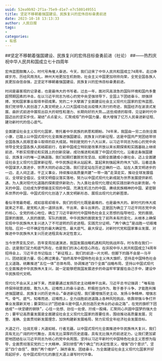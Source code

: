 ```yaml
---
uuid: 52ea9b92-2f1a-75e9-d1e7-e7c580149551
title: 坚定不移朝着强国建设、民族复兴的宏伟目标奋勇前进
date: 2023-10-18 13:13:33
author: 人民日报
tags:
- 
categories:
- 有感
---
```


##坚定不移朝着强国建设、民族复兴的宏伟目标奋勇前进（社论）
##——热烈庆祝中华人民共和国成立七十四周年

	宏伟蓝图鼓舞人心，时代号角催人奋进。今天，我们迎来了中华人民共和国成立74周年。走过峥嵘岁月、历经风雨洗礼，神州大地更加生机勃勃，社会主义中国更加欣欣向荣，全党全国各族人民更加自信自强，正坚定不移朝着强国建设、民族复兴的宏伟目标奋勇前进。
	
	时间是最客观的记录者，也是最伟大的书写者。过去一年，面对风高浪急的国际环境和国内多重超预期因素的冲击，在以习近平同志为核心的党中央坚强领导下，全国上下团结奋斗、顽强拼搏，党和国家事业取得丰硕成果。党的二十大擘画了全面建设社会主义现代化国家的宏伟蓝图，我们党领导人民创造了人类文明史上人口大国成功走出疫情大流行的奇迹，我国经济在波浪式发展、曲折式前进中展现出巨大的韧性和潜力、长期向好的大势……这些成绩的取得，见证新时代中国迈出的坚实步伐，凝结“点点星火、汇聚成炬”的中国力量，极大增强了亿万人民奋进新征程、建功新时代的信心底气。
	
	全面建设社会主义现代化国家，寄托着中华民族的夙愿和期盼。74年来，我国由一穷二白到全面小康，已踏上以中国式现代化全面推进强国建设、民族复兴的新征程，这是中国共产党团结带领全国各族人民艰苦奋斗取得的巨大成就。特别是党的十八大以来，以习近平同志为核心的党中央领导全党全国各族人民砥砺前行，在新中国成立特别是改革开放以来长期探索和实践基础上继续前进，不断实现理论和实践上的创新突破，成功推进和拓展了中国式现代化。沿着这条强国建设、民族复兴的唯一正确道路，我们如期打赢脱贫攻坚战、如期全面建成小康社会，迈上全面建设社会主义现代化国家新征程，中华民族迎来从站起来、富起来到强起来的伟大飞跃。沿着这条中国谋求人类进步、世界大同的必由之路，我们坚定站在历史正确的一边、站在人类文明进步的一边，走人间正道，干正义事业，持续推动高质量共建“一带一路”走深走实，推动全球发展倡议、全球安全倡议、全球文明倡议落实落地，努力以中国式现代化新成就为世界发展提供新机遇，为人类对现代化道路的探索提供新助力，为人类社会现代化理论和实践创新作出新贡献。今天的中国，已经成为梦想接连实现的中国、充满生机活力的中国、赓续民族精神的中国、紧密联系世界的中国，中国式现代化创造了人类文明新形态、展现出现代化的新图景。
	
	看似寻常最奇崛，成如容易却艰辛。我们的现代化既是最难的，也是最伟大的。新时代的伟大成就来之不易，是党和人民一道拼出来、干出来、奋斗出来的。正是因为确立了习近平同志党中央的核心、全党的核心地位，确立了习近平新时代中国特色社会主义思想的指导地位，党的面貌、国家的面貌、人民的面貌、军队的面貌、中华民族的面貌发生了前所未有的变化，从根本上确保实现中华民族伟大复兴进入了不可逆转的历史进程。实践充分证明，“两个确立”是战胜一切艰难险阻、应对一切不确定性的最大确定性、最大底气、最大保证，对新时代党和国家事业发展、对推进中华民族伟大复兴历史进程具有决定性意义。
	
	当今世界变乱交织，百年变局加速演进，我国发展战略机遇和风险挑战并存。时与势在我们一边，这是我们定力和底气所在，也是我们的决心和信心所在。在庆祝中华人民共和国成立74周年招待会上，习近平总书记指出：“新征程上，我们的前途一片光明，但脚下的路不会是一马平川。团结就是力量，信心赛过黄金。”始终高举中国特色社会主义伟大旗帜，坚持走中国特色社会主义道路，统筹推进“五位一体”总体布局、协调推进“四个全面”战略布局，坚持以中国式现代化全面推进中华民族伟大复兴，就一定能够把我国发展进步的命运牢牢掌握在自己手中，建设中华民族现代文明。
	
	现代化不会从天上掉下来，而是要通过发扬历史主动精神干出来。习近平总书记强调：“唯有始终保持锐意进取、敢为人先、迎难而上的奋斗姿态，积极担当作为、敢于善于斗争，才能胜利推进强国建设、民族复兴的历史伟业。”奋进新征程，我们要增强历史主动、发扬斗争精神，增强志气、骨气、底气，知难而进、迎难而上，全力战胜前进道路上各种风险挑战，依靠顽强斗争打开事业发展新天地；要深刻认识“团结奋斗是中国人民创造历史伟业的必由之路”，在党的旗帜下团结成“一块坚硬的钢铁”，心往一处想、劲往一处使、拧成一股绳，汇聚同心共圆中国梦的强大合力；要牢记高质量发展是全面建设社会主义现代化国家的首要任务，围绕推动高质量发展，完整、准确、全面贯彻新发展理念，加快构建新发展格局，努力实现全年经济社会发展目标。
	
	大道之行，壮阔无垠；大道如砥，行者无疆。以中国式现代化全面推进中华民族伟大复兴，我们具有无比广阔的时代舞台，具有无比深厚的历史底蕴，具有无比强大的前进定力。让我们更加紧密地团结在以习近平同志为核心的党中央周围，坚持以习近平新时代中国特色社会主义思想为指导，全面贯彻落实党的二十大精神，深刻领悟“两个确立”的决定性意义，增强“四个意识”、坚定“四个自信”、做到“两个维护”，踔厉奋发、团结奋斗，为全面建设社会主义现代化国家开好局起好步，在中国式现代化的康庄大道上谱写时代华章。
